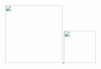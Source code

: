  <div>
  <a href="https://github.com/wLossani">
  <img height="180em" src="https://github-readme-stats.vercel.app/api?username=wLossani&show_icons=true&theme=dark&include_all_commits=true&count_private=true"/>
  <img height="100em" src="https://github-readme-stats.vercel.app/api/top-langs/?username=wLossani&layout=compact&langs_count=7&theme=dark"/> 
</div>

